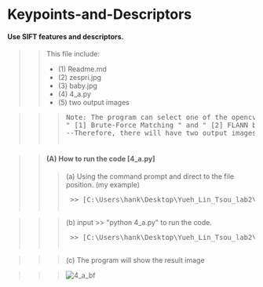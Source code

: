 # Keypoints-and-Descriptors
#### Use SIFT features and descriptors.

>> This file include:  </br>
>>* (1) Readme.md </br>
>>* (2) zespri.jpg </br>
>>* (3) baby.jpg </br>
>>* (4) 4_a.py </br>
>>* (5) two output images </br>

>>> <pre>Note: The program can select one of the opencv matching function below:</br>" [1] Brute-Force Matching " and " [2] FLANN based Matcher "</br>--Therefore, there will have two output images for the program

>> #### (A) How to run the code [4_a.py]
>>> (a) Using the command prompt and direct to the file position. (my example)
>>> <pre> >> [C:\Users\hank\Desktop\Yueh_Lin_Tsou_lab2\4\a]

>>> (b) input >> "python 4_a.py" to run the code.
>>> <pre> >> [C:\Users\hank\Desktop\Yueh_Lin_Tsou_lab2\4\a>python 4_a.py]

>>> (c) The program will show the result image

>>> ![4_a_bf](https://user-images.githubusercontent.com/28382639/35773272-f12e05dc-0901-11e8-991e-f3b2739c1237.jpg)
